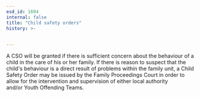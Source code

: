 ```yaml
---
esd_id: 1694
internal: false
title: "Child safety orders"
history: >-
  

---
```


A CSO will be granted if there is sufficient concern about the behaviour of a child in the care of his or her family. If there is reason to suspect that the child's behaviour is a direct result of problems within the family unit, a Child Safety Order may be issued by the Family Proceedings Court in order to allow for the intervention and supervision of either local authority and/or Youth Offending Teams.

